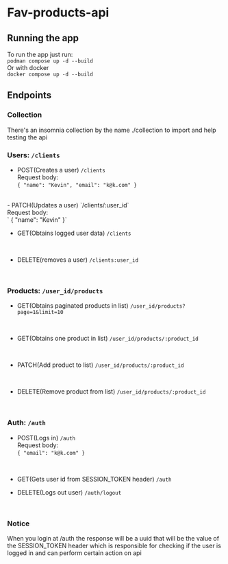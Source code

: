 # Fav-products-api

## Running the app
To run the app just run:<br>
`podman compose up -d --build` <br>
Or with docker<br>
`docker compose up -d --build` <br>

## Endpoints

### Collection
There's an insomnia collection by the name ./collection to import and help testing the api

### Users: `/clients`
- POST(Creates a user) `/clients` <br> 
    Request body:<br>
    `{
        "name": "Kevin",
        "email": "k@k.com"
    }
`
<br>
- PATCH(Updates a user) `/clients/:user_id` <br> 
    Request body: <br>
    ` {
        "name": "Kevin"
    }`

- GET(Obtains logged user data) `/clients` 
<br> 

- DELETE(removes a user) `/clients:user_id` 
<br> 

### Products: `/user_id/products`
- GET(Obtains paginated products in list) `/user_id/products?page=1&limit=10` 
<br> 

- GET(Obtains one product in list) `/user_id/products/:product_id` 
<br> 

- PATCH(Add product to list) `/user_id/products/:product_id` 
<br> 

- DELETE(Remove product from list) `/user_id/products/:product_id` 
<br> 

### Auth: `/auth`
- POST(Logs in) `/auth` <br> 
    Request body:<br>
    `{
        "email": "k@k.com"
    }
`
<br>

- GET(Gets user id from SESSION_TOKEN header) `/auth` <br> 

- DELETE(Logs out user) `/auth/logout` <br> 
<br>

### Notice
When you login at /auth the response will be a uuid that will be the value of the SESSION_TOKEN header which is responsible for checking if the user is logged in and can perform certain action on api 
